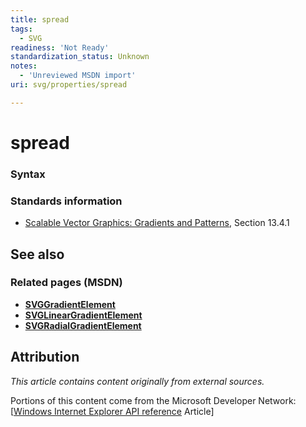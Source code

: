 ```yaml
---
title: spread
tags:
  - SVG
readiness: 'Not Ready'
standardization_status: Unknown
notes:
  - 'Unreviewed MSDN import'
uri: svg/properties/spread

---
```

# spread

### Syntax

### Standards information

-   [Scalable Vector Graphics: Gradients and Patterns](http://go.microsoft.com/fwlink/p/?linkid=199811), Section 13.4.1

## See also

### Related pages (MSDN)

-   [**SVGGradientElement**](/svg/elements/gradient)
-   [**SVGLinearGradientElement**](/svg/elements/linearGradient)
-   [**SVGRadialGradientElement**](/svg/elements/radialGradient)

## Attribution

*This article contains content originally from external sources.*

Portions of this content come from the Microsoft Developer Network: [[Windows Internet Explorer API reference](http://msdn.microsoft.com/en-us/library/ie/hh828809%28v=vs.85%29.aspx) Article]

